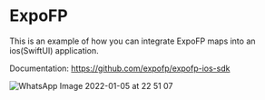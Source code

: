 # ExpoFP

This is an example of how you can integrate ExpoFP maps into an ios(SwiftUI) application.

Documentation: https://github.com/expofp/expofp-ios-sdk

![WhatsApp Image 2022-01-05 at 22 51 07](https://user-images.githubusercontent.com/60826376/148282339-c53466a3-4b65-42ba-ba12-54156f77497f.jpeg)
